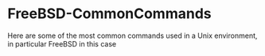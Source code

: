 # FreeBSD-CommonCommands
Here are some of the most common commands used in a Unix environment, in particular FreeBSD in this case
